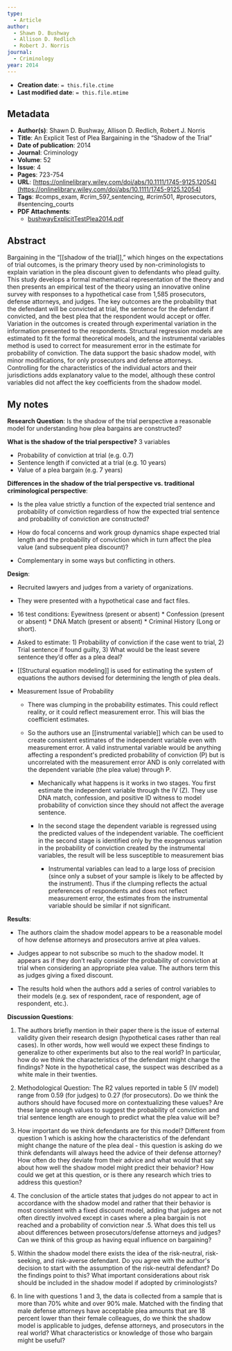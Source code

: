 ```yaml
---
type:
  - Article
author:
  - Shawn D. Bushway
  - Allison D. Redlich
  - Robert J. Norris
journal:
  - Criminology
year: 2014
---
```


* **Creation date**: `= this.file.ctime`
* **Last modified date**: `= this.file.mtime`

## Metadata

* **Author(s)**: Shawn D. Bushway, Allison D. Redlich, Robert J. Norris
* **Title**: An Explicit Test of Plea Bargaining in the “Shadow of the Trial”
* **Date of publication**: 2014
* **Journal**: Criminology
* **Volume**: 52
* **Issue**: 4
* **Pages**: 723-754
* **URL**: [https://onlinelibrary.wiley.com/doi/abs/10.1111/1745-9125.12054](https://onlinelibrary.wiley.com/doi/abs/10.1111/1745-9125.12054)
* **Tags**: #comps_exam, #crim_597_sentencing, #crim501, #prosecutors, #sentencing_courts
* **PDF Attachments**:
  * [bushwayExplicitTestPlea2014.pdf](zotero://open-pdf/library/items/Y2SFZGU5)

## Abstract

Bargaining in the “[[shadow of the trial]],” which hinges on the expectations of trial outcomes, is the primary theory used by non-criminologists to explain variation in the plea discount given to defendants who plead guilty. This study develops a formal mathematical representation of the theory and then presents an empirical test of the theory using an innovative online survey with responses to a hypothetical case from 1,585 prosecutors, defense attorneys, and judges. The key outcomes are the probability that the defendant will be convicted at trial, the sentence for the defendant if convicted, and the best plea that the respondent would accept or offer. Variation in the outcomes is created through experimental variation in the information presented to the respondents. Structural regression models are estimated to fit the formal theoretical models, and the instrumental variables method is used to correct for measurement error in the estimate for probability of conviction. The data support the basic shadow model, with minor modifications, for only prosecutors and defense attorneys. Controlling for the characteristics of the individual actors and their jurisdictions adds explanatory value to the model, although these control variables did not affect the key coefficients from the shadow model.

## My notes

**Research Question**: Is the shadow of the trial perspective a reasonable model for understanding how plea bargains are constructed?

**What is the shadow of the trial perspective?** 3 variables

- Probability of conviction at trial (e.g. 0.7)
- Sentence length if convicted at a trial (e.g. 10 years)
- Value of a plea bargain (e.g. 7 years)

**Differences in the shadow of the trial perspective vs. traditional criminological perspective**:

- Is the plea value strictly a function of the expected trial sentence and probability of conviction regardless of how the expected trial sentence and probability of conviction are constructed?
    
- How do focal concerns and work group dynamics shape expected trial length and the probability of conviction which in turn affect the plea value (and subsequent plea discount)?
    
- Complementary in some ways but conflicting in others.

**Design**:

- Recruited lawyers and judges from a variety of organizations.
  
- They were presented with a hypothetical case and fact files.
  
- 16 test conditions: Eyewitness (present or absent) * Confession (present or absent) * DNA Match (present or absent) * Criminal History (Long or short).
  
- Asked to estimate: 1) Probability of conviction if the case went to trial, 2) Trial sentence if found guilty, 3) What would be the least severe sentence they’d offer as a plea deal?
  
- [[Structural equation modeling]] is used for estimating the system of equations the authors devised for determining the length of plea deals.

- Measurement Issue of Probability

	- There was clumping in the probability estimates. This could reflect reality, or it could reflect measurement error. This will bias the coefficient estimates.
	  
	- So the authors use an [[instrumental variable]] which can be used to create consistent estimates of the independent variable even with measurement error. A valid instrumental variable would be anything affecting a respondent's predicted probability of conviction (P) but is uncorrelated with the measurement error AND is only correlated with the dependent variable (the plea value) through P.
	  
		- Mechanically what happens is it works in two stages. You first estimate the independent variable through the IV (Z). They use DNA match, confession, and positive ID witness to model probability of conviction since they should not affect the average sentence.
		  
		- In the second stage the dependent variable is regressed using the predicted values of the independent variable. The coefficient in the second stage is identified only by the exogenous variation in the probability of conviction created by the instrumental variables, the result will be less susceptible to measurement bias
  
			- Instrumental variables can lead to a large loss of precision (since only a subset of your sample is likely to be affected by the instrument). Thus if the clumping reflects the actual preferences of respondents and does not reflect measurement error, the estimates from the instrumental variable should be similar if not significant.

**Results**:

- The authors claim the shadow model appears to be a reasonable model of how defense attorneys and prosecutors arrive at plea values.
    
- Judges appear to not subscribe so much to the shadow model. It appears as if they don’t really consider the probability of conviction at trial when considering an appropriate plea value. The authors term this as judges giving a fixed discount.
    
- The results hold when the authors add a series of control variables to their models (e.g. sex of respondent, race of respondent, age of respondent, etc.).

**Discussion Questions**:

1. The authors briefly mention in their paper there is the issue of external validity given their research design (hypothetical cases rather than real cases). In other words, how well would we expect these findings to generalize to other experiments but also to the real world? In particular, how do we think the characteristics of the defendant might change the findings? Note in the hypothetical case, the suspect was described as a white male in their twenties.
    
2. Methodological Question: The R2 values reported in table 5 (IV model) range from 0.59 (for judges) to 0.27 (for prosecutors). Do we think the authors should have focused more on contextualizing these values? Are these large enough values to suggest the probability of conviction and trial sentence length are enough to predict what the plea value will be?
    
3. How important do we think defendants are for this model? Different from question 1 which is asking how the characteristics of the defendant might change the nature of the plea deal - this question is asking do we think defendants will always heed the advice of their defense attorney? How often do they deviate from their advice and what would that say about how well the shadow model might predict their behavior? How could we get at this question, or is there any research which tries to address this question?
    
4. The conclusion of the article states that judges do not appear to act in accordance with the shadow model and rather that their behavior is most consistent with a fixed discount model, adding that judges are not often directly involved except in cases where a plea bargain is not reached and a probability of conviction near .5. What does this tell us about differences between prosecutors/defense attorneys and judges? Can we think of this group as having equal influence on bargaining?
    
5. Within the shadow model there exists the idea of the risk-neutral, risk-seeking, and risk-averse defendant. Do you agree with the author's decision to start with the assumption of the risk-neutral defendant? Do the findings point to this? What important considerations about risk should be included in the shadow model if adopted by criminologists?
    
6. In line with questions 1 and 3, the data is collected from a sample that is more than 70% white and over 90% male. Matched with the finding that male defense attorneys have acceptable plea amounts that are 18 percent lower than their female colleagues, do we think the shadow model is applicable to judges, defense attorneys, and prosecutors in the real world? What characteristics or knowledge of those who bargain might be useful?